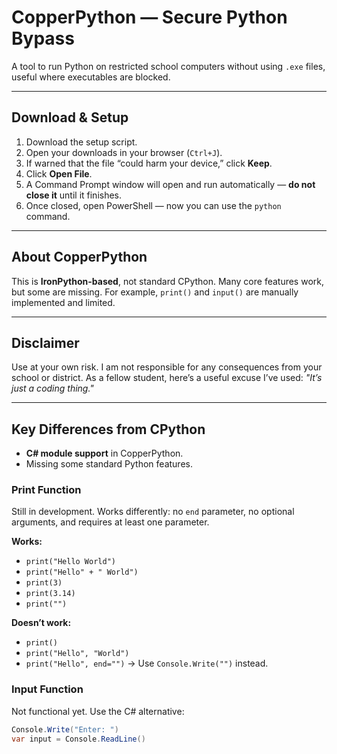 # CopperPython — Secure Python Bypass  

A tool to run Python on restricted school computers without using `.exe` files, useful where executables are blocked.  

---

## Download & Setup  

1. Download the setup script.  
2. Open your downloads in your browser (`Ctrl+J`).  
3. If warned that the file “could harm your device,” click **Keep**.  
4. Click **Open File**.  
5. A Command Prompt window will open and run automatically — **do not close it** until it finishes.  
6. Once closed, open PowerShell — now you can use the `python` command.  

---

## About CopperPython  

This is **IronPython-based**, not standard CPython. Many core features work, but some are missing. For example, `print()` and `input()` are manually implemented and limited.  

---

## Disclaimer  

Use at your own risk. I am not responsible for any consequences from your school or district. As a fellow student, here’s a useful excuse I’ve used: *"It’s just a coding thing."*  

---

## Key Differences from CPython  

- **C# module support** in CopperPython.  
- Missing some standard Python features.  

### Print Function  

Still in development. Works differently: no `end` parameter, no optional arguments, and requires at least one parameter.  

**Works:**  
- `print("Hello World")`  
- `print("Hello" + " World")`  
- `print(3)`  
- `print(3.14)`  
- `print("")`  

**Doesn’t work:**  
- `print()`  
- `print("Hello", "World")`  
- `print("Hello", end="")` → Use `Console.Write("")` instead.  

### Input Function  

Not functional yet. Use the C# alternative:  
```csharp
Console.Write("Enter: ")
var input = Console.ReadLine()
